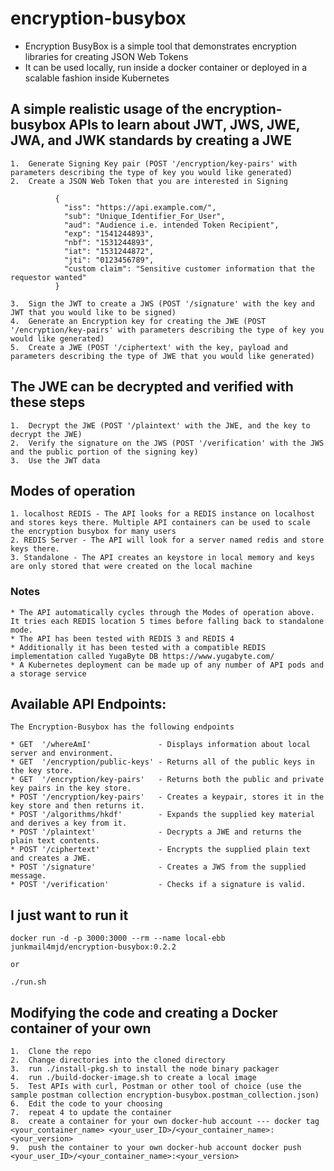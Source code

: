 # encryption-busybox

-   Encryption BusyBox is a simple tool that demonstrates encryption libraries for creating JSON Web Tokens
-   It can be used locally, run inside a docker container or deployed in a scalable fashion inside Kubernetes

## A simple realistic usage of the encryption-busybox APIs to learn about JWT, JWS, JWE, JWA, and JWK standards by creating a JWE

    1.  Generate Signing Key pair (POST '/encryption/key-pairs' with parameters describing the type of key you would like generated)
    2.  Create a JSON Web Token that you are interested in Signing

              {
                "iss": "https://api.example.com/",
                "sub": "Unique_Identifier_For_User",
                "aud": "Audience i.e. intended Token Recipient",
                "exp": "1541244893",
                "nbf": "1531244893",
                "iat": "1531244872",
                "jti": "0123456789",
                "custom claim": "Sensitive customer information that the requestor wanted"
              }

    3.  Sign the JWT to create a JWS (POST '/signature' with the key and JWT that you would like to be signed)
    4.  Generate an Encryption key for creating the JWE (POST '/encryption/key-pairs' with parameters describing the type of key you would like generated)
    5.  Create a JWE (POST '/ciphertext' with the key, payload and parameters describing the type of JWE that you would like generated)

## The JWE can be decrypted and verified with these steps

    1.  Decrypt the JWE (POST '/plaintext' with the JWE, and the key to decrypt the JWE)
    2.  Verify the signature on the JWS (POST '/verification' with the JWS and the public portion of the signing key)
    3.  Use the JWT data

## Modes of operation

    1. localhost REDIS - The API looks for a REDIS instance on localhost and stores keys there. Multiple API containers can be used to scale the encryption busybox for many users
    2. REDIS Server - The API will look for a server named redis and store keys there.
    3. Standalone - The API creates an keystore in local memory and keys are only stored that were created on the local machine

### Notes

    * The API automatically cycles through the Modes of operation above. It tries each REDIS location 5 times before falling back to standalone mode.
    * The API has been tested with REDIS 3 and REDIS 4
    * Additionally it has been tested with a compatible REDIS implementation called YugaByte DB https://www.yugabyte.com/
    * A Kubernetes deployment can be made up of any number of API pods and a storage service

## **Available API Endpoints:**

    The Encryption-Busybox has the following endpoints

    * GET  '/whereAmI'               - Displays information about local server and environment.
    * GET  '/encryption/public-keys' - Returns all of the public keys in the key store.
    * GET  '/encryption/key-pairs'   - Returns both the public and private key pairs in the key store.
    * POST '/encryption/key-pairs'   - Creates a keypair, stores it in the key store and then returns it.
    * POST '/algorithms/hkdf'        - Expands the supplied key material and derives a key from it.
    * POST '/plaintext'              - Decrypts a JWE and returns the plain text contents.
    * POST '/ciphertext'             - Encrypts the supplied plain text and creates a JWE.
    * POST '/signature'              - Creates a JWS from the supplied message.
    * POST '/verification'           - Checks if a signature is valid.

## I just want to run it

    docker run -d -p 3000:3000 --rm --name local-ebb junkmail4mjd/encryption-busybox:0.2.2

    or

    ./run.sh

## Modifying the code and creating a Docker container of your own

    1.  Clone the repo
    2.  Change directories into the cloned directory
    3.  run ./install-pkg.sh to install the node binary packager
    4.  run ./build-docker-image.sh to create a local image
    5.  Test APIs with curl, Postman or other tool of choice (use the sample postman collection encryption-busybox.postman_collection.json)
    6.  Edit the code to your choosing
    7.  repeat 4 to update the container
    8.  create a container for your own docker-hub account --- docker tag <your_container_name> <your_user_ID>/<your_container_name>:<your_version>
    9.  push the container to your own docker-hub account docker push <your_user_ID>/<your_container_name>:<your_version>
